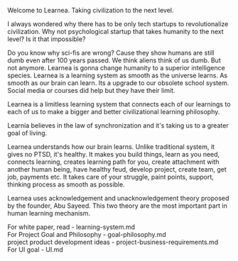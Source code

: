Welcome to Learnea. Taking civilization to the next level.

I always wondered why there has to be only tech startups to revolutionalize civilization. Why not psychological startup that takes humanity to the next level? Is it that impossible?

Do you know why sci-fis are wrong? Cause they show humans are still dumb even after 100 years passed. We think aliens think of us dumb. But not anymore. Learnea is gonna change humanity to a superior intelligence species. Learnea is a learning system as smooth as the universe learns. As smooth as our brain can learn. Its a upgrade to our obsolete school system. Social media or courses did help but they have their limit.

Learnea is a limitless learning system that connects each of our learnings to each of us to make a bigger and better civilizational learning philosophy.

Learnia believes in the law of synchronization and it's taking us to a greater goal of living.

Learnea understands how our brain learns. Unlike traditional system, it gives no PTSD, it's healthy. It makes you build things, learn as you need, connects learning, creates learning path for you, create attachment with another human being, have healthy feud, develop project, create team, get job, payments etc. It takes care of your struggle, paint points, support, thinking process as smooth as possible.

Learnea uses acknowledgement and unacknowledgement theory proposed by the founder, Abu Sayeed. This two theory are the most important part in human learning mechanism.

For white paper, read - learning-system.md<br />
For Project Goal and Philosophy - goal-philosophy.md<br />
project product development ideas - project-business-requirements.md<br />
For UI goal - UI.md<br />
